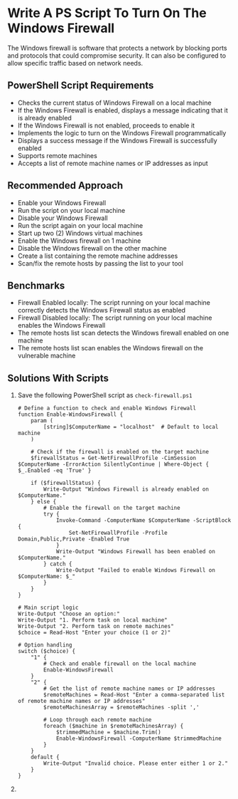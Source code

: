 # Write A PS Script To Turn On The Windows Firewall
The Windows firewall is software that protects a network by blocking ports and protocols that could compromise security. It can also be configured to allow specific traffic based on network needs.

## PowerShell Script Requirements
- Checks the current status of Windows Firewall on a local machine
- If the Windows Firewall is enabled, displays a message indicating that it is already enabled
- If the Windows Firewall is not enabled, proceeds to enable it
- Implements the logic to turn on the Windows Firewall programmatically
- Displays a success message if the Windows Firewall is successfully enabled
- Supports remote machines
- Accepts a list of remote machine names or IP addresses as input



## Recommended Approach
- Enable your Windows Firewall
- Run the script on your local machine
- Disable your Windows Firewall
- Run the script again on your local machine
- Start up two (2) Windows virtual machines
- Enable the Windows firewall on 1 machine
- Disable the Windows firewall on the other machine
- Create a list containing the remote machine addresses
- Scan/fix the remote hosts by passing the list to your tool



## Benchmarks
- Firewall Enabled locally: The script running on your local machine correctly detects the Windows Firewall status as enabled
- Firewall Disabled locally: The script running on your local machine enables the Windows Firewall
- The remote hosts list scan detects the Windows firewall enabled on one machine
- The remote hosts list scan enables the Windows firewall on the vulnerable machine


## Solutions With Scripts
1. Save the following PowerShell script as `check-firewall.ps1`
   ```
   # Define a function to check and enable Windows Firewall
   function Enable-WindowsFirewall {
       param (
           [string]$ComputerName = "localhost"  # Default to local machine
       )
   
       # Check if the firewall is enabled on the target machine
       $firewallStatus = Get-NetFirewallProfile -CimSession $ComputerName -ErrorAction SilentlyContinue | Where-Object { $_.Enabled -eq 'True' }
   
       if ($firewallStatus) {
           Write-Output "Windows Firewall is already enabled on $ComputerName."
       } else {
           # Enable the firewall on the target machine
           try {
               Invoke-Command -ComputerName $ComputerName -ScriptBlock {
                   Set-NetFirewallProfile -Profile Domain,Public,Private -Enabled True
               }
               Write-Output "Windows Firewall has been enabled on $ComputerName."
           } catch {
               Write-Output "Failed to enable Windows Firewall on $ComputerName: $_"
           }
       }
   }
   
   # Main script logic
   Write-Output "Choose an option:"
   Write-Output "1. Perform task on local machine"
   Write-Output "2. Perform task on remote machines"
   $choice = Read-Host "Enter your choice (1 or 2)"
   
   # Option handling
   switch ($choice) {
       "1" {
           # Check and enable firewall on the local machine
           Enable-WindowsFirewall
       }
       "2" {
           # Get the list of remote machine names or IP addresses
           $remoteMachines = Read-Host "Enter a comma-separated list of remote machine names or IP addresses"
           $remoteMachinesArray = $remoteMachines -split ','
   
           # Loop through each remote machine
           foreach ($machine in $remoteMachinesArray) {
               $trimmedMachine = $machine.Trim()
               Enable-WindowsFirewall -ComputerName $trimmedMachine
           }
       }
       default {
           Write-Output "Invalid choice. Please enter either 1 or 2."
       }
   }
   ```
2.  
